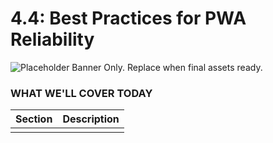 # 4.4: Best Practices for PWA Reliability

![Placeholder Banner Only. Replace when final assets ready.](_media/day-04.png)

### WHAT WE'LL COVER TODAY

| Section | Description |
| ------- | ----------- |
| | |